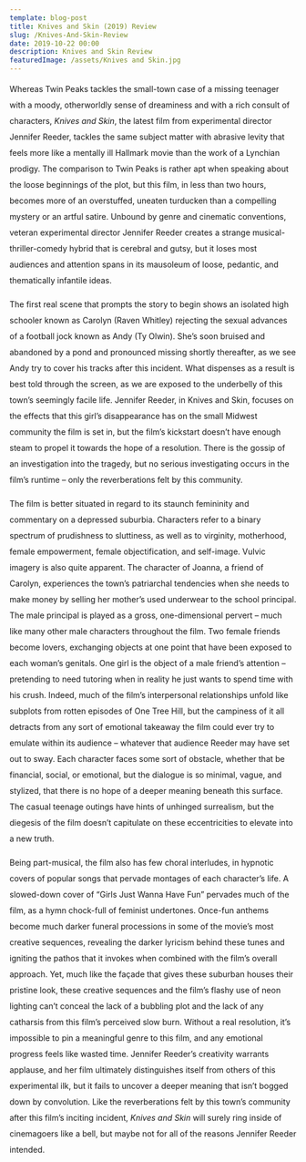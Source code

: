 ```yaml
---
template: blog-post
title: Knives and Skin (2019) Review
slug: /Knives-And-Skin-Review
date: 2019-10-22 00:00
description: Knives and Skin Review
featuredImage: /assets/Knives and Skin.jpg
---
```


<div style="line-height: 2em;">


Whereas Twin Peaks tackles the small-town case of a missing teenager with a moody, otherworldly sense of dreaminess and with a rich consult of characters, *Knives and Skin*, the latest film from experimental director Jennifer Reeder, tackles the same subject matter with abrasive levity that feels more like a mentally ill Hallmark movie than the work of a Lynchian prodigy. The comparison to Twin Peaks is rather apt when speaking about the loose beginnings of the plot, but this film, in less than two hours, becomes more of an overstuffed, uneaten turducken than a compelling mystery or an artful satire. Unbound by genre and cinematic conventions, veteran experimental director Jennifer Reeder creates a strange musical-thriller-comedy hybrid that is cerebral and gutsy, but it loses most audiences and attention spans in its mausoleum of loose, pedantic, and thematically infantile ideas.

The first real scene that prompts the story to begin shows an isolated high schooler known as Carolyn (Raven Whitley) rejecting the sexual advances of a football jock known as Andy (Ty Olwin). She’s soon bruised and abandoned by a pond and pronounced missing shortly thereafter, as we see Andy try to cover his tracks after this incident. What dispenses as a result is best told through the screen, as we are exposed to the underbelly of this town’s seemingly facile life. Jennifer Reeder, in Knives and Skin, focuses on the effects that this girl’s disappearance has on the small Midwest community the film is set in, but the film’s kickstart doesn’t have enough steam to propel it towards the hope of a resolution. There is the gossip of an investigation into the tragedy, but no serious investigating occurs in the film’s runtime – only the reverberations felt by this community.

The film is better situated in regard to its staunch femininity and commentary on a depressed suburbia. Characters refer to a binary spectrum of prudishness to sluttiness, as well as to virginity, motherhood, female empowerment, female objectification, and self-image. Vulvic imagery is also quite apparent. The character of Joanna, a friend of Carolyn, experiences the town’s patriarchal tendencies when she needs to make money by selling her mother’s used underwear to the school principal. The male principal is played as a gross, one-dimensional pervert – much like many other male characters throughout the film. Two female friends become lovers, exchanging objects at one point that have been exposed to each woman’s genitals. One girl is the object of a male friend’s attention – pretending to need tutoring when in reality he just wants to spend time with his crush. Indeed, much of the film’s interpersonal relationships unfold like subplots from rotten episodes of One Tree Hill, but the campiness of it all detracts from any sort of emotional takeaway the film could ever try to emulate within its audience – whatever that audience Reeder may have set out to sway. Each character faces some sort of obstacle, whether that be financial, social, or emotional, but the dialogue is so minimal, vague, and stylized, that there is no hope of a deeper meaning beneath this surface. The casual teenage outings have hints of unhinged surrealism, but the diegesis of the film doesn’t capitulate on these eccentricities to elevate into a new truth.

Being part-musical, the film also has few choral interludes, in hypnotic covers of popular songs that pervade montages of each character’s life. A slowed-down cover of “Girls Just Wanna Have Fun” pervades much of the film, as a hymn chock-full of feminist undertones. Once-fun anthems become much darker funeral processions in some of the movie’s most creative sequences, revealing the darker lyricism behind these tunes and igniting the pathos that it invokes when combined with the film’s overall approach. Yet, much like the façade that gives these suburban houses their pristine look, these creative sequences and the film’s flashy use of neon lighting can’t conceal the lack of a bubbling plot and the lack of any catharsis from this film’s perceived slow burn. Without a real resolution, it’s impossible to pin a meaningful genre to this film, and any emotional progress feels like wasted time. Jennifer Reeder’s creativity warrants applause, and her film ultimately distinguishes itself from others of this experimental ilk, but it fails to uncover a deeper meaning that isn’t bogged down by convolution. Like the reverberations felt by this town’s community after this film’s inciting incident, *Knives and Skin* will surely ring inside of cinemagoers like a bell, but maybe not for all of the reasons Jennifer Reeder intended.